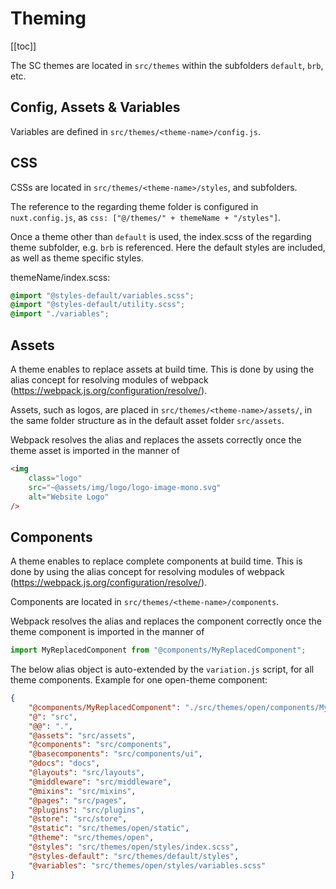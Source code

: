 # Theming

[[toc]]

The SC themes are located in `src/themes` within the subfolders `default`, `brb`, etc.

## Config, Assets & Variables

Variables are defined in `src/themes/<theme-name>/config.js`.

## CSS

CSSs are located in `src/themes/<theme-name>/styles`, and subfolders.

The reference to the regarding theme folder is configured in `nuxt.config.js`, as `css: ["@/themes/" + themeName + "/styles"]`.

Once a theme other than `default` is used, the index.scss of the regarding theme subfolder, e.g. `brb` is referenced. Here the default styles are included, as well as theme specific styles.

themeName/index.scss:

```css
@import "@styles-default/variables.scss";
@import "@styles-default/utility.scss";
@import "./variables";
```

## Assets

A theme enables to replace assets at build time. This is done by using the alias concept for resolving modules of webpack (<https://webpack.js.org/configuration/resolve/>).

Assets, such as logos, are placed in `src/themes/<theme-name>/assets/`, in the same folder structure as in the default asset folder `src/assets`.

Webpack resolves the alias and replaces the assets correctly once the theme asset is imported in the manner of

```html
<img
	class="logo"
	src="~@assets/img/logo/logo-image-mono.svg"
	alt="Website Logo"
/>
```

## Components

A theme enables to replace complete components at build time. This is done by using the alias concept for resolving modules of webpack (<https://webpack.js.org/configuration/resolve/>).

Components are located in `src/themes/<theme-name>/components`.

Webpack resolves the alias and replaces the component correctly once the theme component is imported in the manner of

```javascript
import MyReplacedComponent from "@components/MyReplacedComponent";
```

The below alias object is auto-extended by the `variation.js` script, for all theme components. Example for one open-theme component:

```json
{
	"@components/MyReplacedComponent": "./src/themes/open/components/MyReplacedComponent.vue",
	"@": "src",
	"@@": ".",
	"@assets": "src/assets",
	"@components": "src/components",
	"@basecomponents": "src/components/ui",
	"@docs": "docs",
	"@layouts": "src/layouts",
	"@middleware": "src/middleware",
	"@mixins": "src/mixins",
	"@pages": "src/pages",
	"@plugins": "src/plugins",
	"@store": "src/store",
	"@static": "src/themes/open/static",
	"@theme": "src/themes/open",
	"@styles": "src/themes/open/styles/index.scss",
	"@styles-default": "src/themes/default/styles",
	"@variables": "src/themes/open/styles/variables.scss"
}
```
